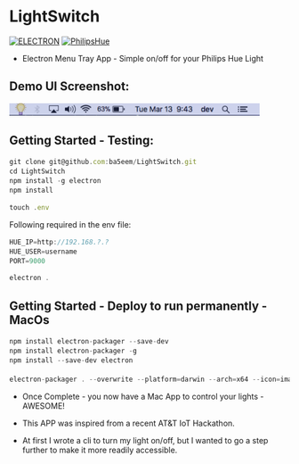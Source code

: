 # LightSwitch

[![ELECTRON](https://img.shields.io/badge/ELECTRON--blue.svg)](https://electronjs.org/) [![PhilipsHue](https://img.shields.io/badge/PhilipsHue-IOT-green.svg)](https://www2.meethue.com/en-us)

* Electron Menu Tray App - Simple on/off for your Philips Hue Light

## Demo UI Screenshot:
<img src="./img.png" width="450"/>

## Getting Started - Testing:

```js
git clone git@github.com:ba5eem/LightSwitch.git
cd LightSwitch
npm install -g electron
npm install
```

```js
touch .env
```

Following required in the env file:

```js
HUE_IP=http://192.168.?.?
HUE_USER=username
PORT=9000
```

```js
electron .
```

## Getting Started - Deploy to run permanently - MacOs

```js
npm install electron-packager --save-dev
npm install electron-packager -g
npm install --save-dev electron

electron-packager . --overwrite --platform=darwin --arch=x64 --icon=images/icon.icns --prune=true --out=release-builds
```

* Once Complete - you now have a Mac App to control your lights - AWESOME!


* This APP was inspired from a recent AT&T IoT Hackathon.
* At first I wrote a cli to turn my light on/off, but I wanted to go a step further to make it more readily accessible.
